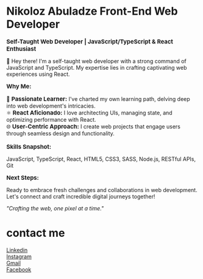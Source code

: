<h1>Nikoloz Abuladze Front-End Web Developer</h1>
 
 
 
<b style="font-size: 15px">Self-Taught Web Developer | JavaScript/TypeScript & React Enthusiast</b>

👋 Hey there! I'm a self-taught web developer with a strong command of JavaScript and TypeScript. My expertise lies in crafting captivating web experiences using React.

<b style="font-size: 15px">Why Me:</b>

🚀 <b style="font-size: 15px">Passionate Learner:</b> I've charted my own learning path, delving deep into web development's intricacies. <br>
⚛️ <b style="font-size: 15px">React Aficionado:</b> I love architecting UIs, managing state, and optimizing performance with React.<br>
🌐 <b style="font-size: 15px">User-Centric Approach:</b> I create web projects that engage users through seamless design and functionality.<br>
<br>
<b style="font-size: 15px">Skills Snapshot:</b>

JavaScript, TypeScript, React, HTML5, CSS3, SASS, Node.js, RESTful APIs, Git

<b style="font-size: 15px">Next Steps:</b>

Ready to embrace fresh challenges and collaborations in web development. Let's connect and craft incredible digital journeys together!

<i>"Crafting the web, one pixel at a time."</i>



<h1>contact me</h1>

<a href="https://www.linkedin.com/in/nikoloz-abuladze-21304a21a/" tagret="_blank">Linkedin</a>
<br>
<a href="https://www.instagram.com/abulaa77/" tagret="_blank">Instagram</a>
<br>
<a href="https://mail.google.com/mail/u/0/#search/n.abuladzee7%40gmail.com" tagret="_blank">Gmail</a>
<br>
<a href="https://www.facebook.com/profile.php?id=100011452353777" tagret="_blank">Facebook</a>


<!-- ## Stats -->

<!-- [![Top Langs](https://github-readme-stats.vercel.app/api/top-langs/?username=anuraghazra&exclude_repo=github-readme-stats,anuraghazra.github.io)](https://github.com/Abula28/Abula28) -->
<!---
Abula28/Abula28 is a ✨ special ✨ repository because its `README.md` (this file) appears on your GitHub profile.
You can click the Preview link to take a look at your changes.
--->
